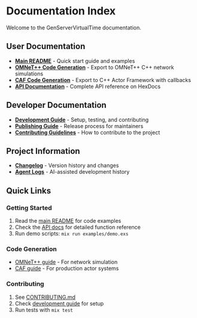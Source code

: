 # Documentation Index

Welcome to the GenServerVirtualTime documentation.

## User Documentation

- **[Main README](../README.md)** - Quick start guide and examples
- **[OMNeT++ Code Generation](omnetpp_generation.md)** - Export to OMNeT++ C++ network simulations
- **[CAF Code Generation](caf_generation.md)** - Export to C++ Actor Framework with callbacks
- **[API Documentation](https://hexdocs.pm/gen_server_virtual_time)** - Complete API reference on HexDocs

## Developer Documentation

- **[Development Guide](development/README.md)** - Setup, testing, and contributing
- **[Publishing Guide](development/PUBLISHING.md)** - Release process for maintainers
- **[Contributing Guidelines](../CONTRIBUTING.md)** - How to contribute to the project

## Project Information

- **[Changelog](../CHANGELOG.md)** - Version history and changes
- **[Agent Logs](agent/README.md)** - AI-assisted development history

## Quick Links

### Getting Started
1. Read the [main README](../README.md) for code examples
2. Check the [API docs](https://hexdocs.pm/gen_server_virtual_time) for detailed function reference
3. Run demo scripts: `mix run examples/demo.exs`

### Code Generation
- [OMNeT++ guide](omnetpp_generation.md) - For network simulation
- [CAF guide](caf_generation.md) - For production actor systems

### Contributing
1. See [CONTRIBUTING.md](../CONTRIBUTING.md)
2. Check [development guide](development/README.md) for setup
3. Run tests with `mix test`

